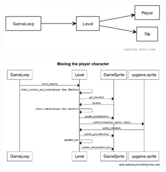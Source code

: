 ![UML graph](https://github.com/WitCanStain/ot2021/blob/master/documentation/uml.png)

![WebSequence](https://github.com/WitCanStain/ot2021/blob/master/documentation/Moving%20the%20player%20character.png)
